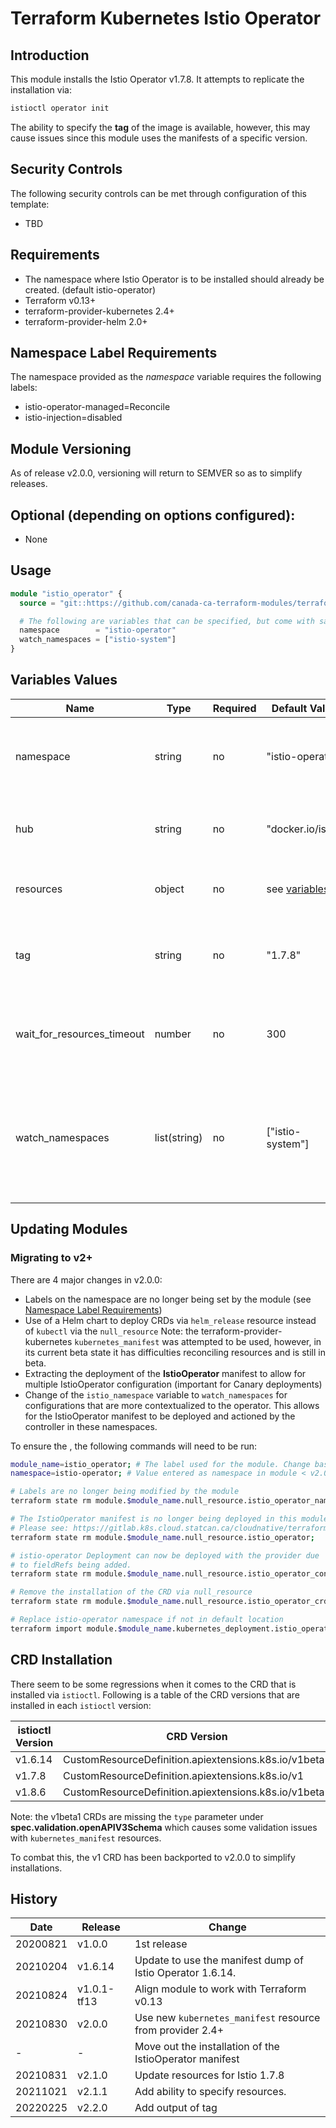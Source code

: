 # Terraform Kubernetes Istio Operator

## Introduction

This module installs the Istio Operator v1.7.8. It attempts to replicate the installation via:

```bash
istioctl operator init
```

The ability to specify the **tag** of the image is available, however, this may cause issues since this
module uses the manifests of a specific version.

## Security Controls

The following security controls can be met through configuration of this template:

* TBD

## Requirements
* The namespace where Istio Operator is to be installed should already be created. (default istio-operator)
* Terraform v0.13+
* terraform-provider-kubernetes 2.4+
* terraform-provider-helm 2.0+

## Namespace Label Requirements
The namespace provided as the *namespace* variable requires the following labels:
* istio-operator-managed=Reconcile
* istio-injection=disabled

## Module Versioning
As of release v2.0.0, versioning will return to SEMVER so as to simplify releases.

## Optional (depending on options configured):

* None

## Usage

```terraform
module "istio_operator" {
  source = "git::https://github.com/canada-ca-terraform-modules/terraform-kubernetes-istio-operator.git?ref=v2.2.0"

  # The following are variables that can be specified, but come with sane defaults
  namespace        = "istio-operator"
  watch_namespaces = ["istio-system"]
}
```

## Variables Values

| Name                       | Type         | Required | Default Value                    | Description                                                                                          |
| -------------------------- | ------------ | -------- | -------------------------------- | ---------------------------------------------------------------------------------------------------- |
| namespace                  | string       | no       | "istio-operator"                 | The namespace in which to install the Istio Operator.                                                |
| hub                        | string       | no       | "docker.io/istio"                | The hub where the image repositories are located.                                                    |
| resources                  | object       | no       | see [variables.tf](variables.tf) | The resource requests and limits for the deployment.                                                 |
| tag                        | string       | no       | "1.7.8"                          | The tag of the image to use. WARNING: Use at own risk.                                               |
| wait_for_resources_timeout | number       | no       | 300                              | The amount of seconds that the operator should wait for a timeout.                                   |
| watch_namespaces           | list(string) | no       | ["istio-system"]                 | The namespaces that the Operator should watch for IstioOperator manifests. Empty for all Namespaces. |

## Updating Modules
### Migrating to v2+
There are 4 major changes in v2.0.0:
 - Labels on the namespace are no longer being set by the module (see [Namespace Label Requirements](#namespace-label-requirements))
 - Use of a Helm chart to deploy CRDs via `helm_release` resource instead of `kubectl` via the `null_resource`
    Note: the terraform-provider-kubernetes `kubernetes_manifest` was attempted to be used, however, in its current beta state
    it has difficulties reconciling resources and is still in beta.
 - Extracting the deployment of the **IstioOperator** manifest to allow for multiple IstioOperator configuration (important for Canary deployments)
 - Change of the `istio_namespace` variable to `watch_namespaces` for configurations that are more contextualized to the operator.
  This allows for the IstioOperator manifest to be deployed and actioned by the controller in these namespaces.

To ensure the , the following commands will need to be run:
```bash
module_name=istio_operator; # The label used for the module. Change based on your usage.
namespace=istio-operator; # Value entered as namespace in module < v2.0.0

# Labels are no longer being modified by the module
terraform state rm module.$module_name.null_resource.istio_operator_namespace_label;

# The IstioOperator manifest is no longer being deployed in this module.
# Please see: https://gitlab.k8s.cloud.statcan.ca/cloudnative/terraform/modules/terraform-kubernetes-istio-operator-instance
terraform state rm module.$module_name.null_resource.istio_operator;

# istio-operator Deployment can now be deployed with the provider due
# to fieldRefs being added.
terraform state rm module.$module_name.null_resource.istio_operator_controller

# Remove the installation of the CRD via null_resource
terraform state rm module.$module_name.null_resource.istio_operator_crd;

# Replace istio-operator namespace if not in default location
terraform import module.$module_name.kubernetes_deployment.istio_operator_controller $namespace/istio-operator;
```

## CRD Installation
There seem to be some regressions when it comes to the CRD that is installed via `istioctl`. Following is a table of
the CRD versions that are installed in each `istioctl` version:

| istioctl Version | CRD Version                                           |
| ---------------- | ----------------------------------------------------- |
| v1.6.14          | CustomResourceDefinition.apiextensions.k8s.io/v1beta1 |
| v1.7.8           | CustomResourceDefinition.apiextensions.k8s.io/v1      |
| v1.8.6           | CustomResourceDefinition.apiextensions.k8s.io/v1beta1 |

Note: the v1beta1 CRDs are missing the `type` parameter under **spec.validation.openAPIV3Schema** which causes some
validation issues with `kubernetes_manifest` resources.

To combat this, the v1 CRD has been backported to v2.0.0 to simplify installations.

## History

| Date     | Release     | Change                                                    |
| -------- | ----------- | --------------------------------------------------------- |
| 20200821 | v1.0.0      | 1st release                                               |
| 20210204 | v1.6.14     | Update to use the manifest dump of Istio Operator 1.6.14. |
| 20210824 | v1.0.1-tf13 | Align module to work with Terraform v0.13                 |
| 20210830 | v2.0.0      | Use new `kubernetes_manifest` resource from provider 2.4+ |
| -        | -           | Move out the installation of the IstioOperator manifest   |
| 20210831 | v2.1.0      | Update resources for Istio 1.7.8                          |
| 20211021 | v2.1.1      | Add ability to specify resources.                         |
| 20220225 | v2.2.0      | Add output of tag                                         |
